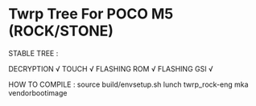 # Twrp Tree For POCO M5 (ROCK/STONE)


STABLE TREE :

DECRYPTION √
TOUCH √
FLASHING ROM √
FLASHING GSI √

HOW TO COMPILE :
source build/envsetup.sh
lunch twrp_rock-eng
mka vendorbootimage 



